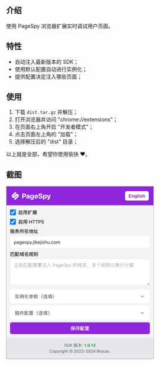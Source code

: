 ## 介绍

使用 PageSpy 浏览器扩展实时调试用户页面。

## 特性

- 自动注入最新版本的 SDK；
- 使用默认配置自动进行实例化；
- 提供配置决定注入哪些页面；

## 使用

1. 下载 `dist.tar.gz` 并解压；
2. 打开浏览器并访问 "chrome://extensions"；
3. 在页面右上角开启 "开发者模式"；
4. 点击页面左上角的 "加载"；
5. 选择解压后的 "dist" 目录；

以上就是全部，希望你使用愉快 ❤️。

## 截图

<img src="../../.github/assets/screenshot.zh.png" width="400" />
